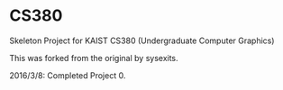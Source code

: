 # CS380
Skeleton Project for KAIST CS380 (Undergraduate Computer Graphics)

This was forked from the original by sysexits.

2016/3/8: Completed Project 0.
